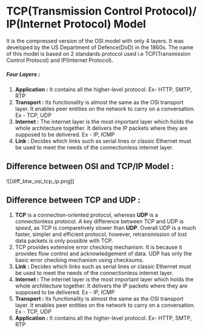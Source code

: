 # TCP(Transmission Control Protocol)/ IP(Internet Protocol) Model

It is the compressed version of the OSI model with only 4 layers. It was developed by the US Department of Defence(DoD) in the 1860s. The name of this model is based on 2 standards protocol used i.e TCP(Transmission Control Protocol) and IP(Internet Protocol).

##### Four Layers :

1. **Application :** It contains all the higher-level protocol. Ex- HTTP, SMTP, RTP
2. **Transport :** Its functionality is almost the same as the OSI transport layer. It enables peer entities on the network to carry on a conversation. Ex - TCP, UDP
3. **Internet :** The internet layer is the most important layer which holds the whole architecture together. It delivers the IP packets where they are supposed to be delivered. Ex - IP, ICMP
4. **Link :** Decides which links such as serial lines or classic Ethernet must be used to meet the needs of the connectionless internet layer.

## Difference between OSI and TCP/IP Model :

![[diff_btw_osi_tcp_ip.png]]

## Difference between TCP and UDP :

1. **TCP** is a connection-oriented protocol, whereas **UDP** is a connectionless protocol. A key difference between TCP and UDP is _speed_, as TCP is comparetively slower than **UDP**. Overall UDP is a much faster, simpler and efficient protocol, however, retransmission of lost data packets is only possible with TCP.
2. TCP provides extensive error checking mechanism. It is because it provides flow control and acknowledgement of data. UDP has only the basic error checking mechanism using checksums.
3. **Link :** Decides which links such as serial lines or classic Ethernet must be used to meet the needs of the connectionless internet layer.
4. **Internet :** The internet layer is the most important layer which holds the whole architecture together. It delivers the IP packets where they are supposed to be delivered. Ex - IP, ICMP
5. **Transport :** Its functionality is almost the same as the OSI transport layer. It enables peer entities on the network to carry on a conversation. Ex - TCP, UDP
6. **Application :** It contains all the higher-level protocol. Ex- HTTP, SMTP, RTP


